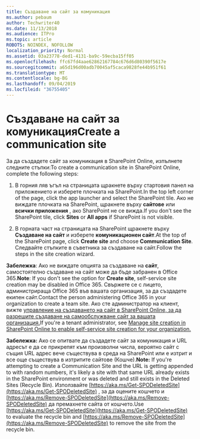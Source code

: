 ```yaml
---
title: Създаване на сайт за комуникация
ms.author: pebaum
author: Techwriter40
ms.date: 11/13/2018
ms.audience: ITPro
ms.topic: article
ROBOTS: NOINDEX, NOFOLLOW
localization_priority: Normal
ms.assetid: 03a23778-ded1-4131-ba9c-59ecba15ff05
ms.openlocfilehash: ffc67fd4aae62862167784c676d6d80390f5617e
ms.sourcegitcommit: a65d196d00adb70045af5caca9828fe44b951f61
ms.translationtype: MT
ms.contentlocale: bg-BG
ms.lasthandoff: 09/04/2019
ms.locfileid: "36755405"
---
```

# <a name="create-a-communication-site"></a><span data-ttu-id="e8559-102">Създаване на сайт за комуникация</span><span class="sxs-lookup"><span data-stu-id="e8559-102">Create a communication site</span></span>

<span data-ttu-id="e8559-103">За да създадете сайт за комуникация в SharePoint Online, изпълнете следните стъпки:</span><span class="sxs-lookup"><span data-stu-id="e8559-103">To create a communication site in SharePoint Online, complete the following steps:</span></span> 
  
1. <span data-ttu-id="e8559-104">В горния ляв ъгъл на страницата щракнете върху стартовия панел на приложението и изберете плочката на SharePoint.</span><span class="sxs-lookup"><span data-stu-id="e8559-104">In the top left corner of the page, click the app launcher and select the SharePoint tile.</span></span> <span data-ttu-id="e8559-105">Ако не виждате плочката на SharePoint, щракнете върху **сайтове** или **всички приложения** , ако SharePoint не се вижда.</span><span class="sxs-lookup"><span data-stu-id="e8559-105">If you don't see the SharePoint tile, click **Sites** or **All apps** if SharePoint is not visible.</span></span> 
    
2. <span data-ttu-id="e8559-106">В горната част на страницата на SharePoint щракнете върху **Създаване на сайт** и изберете **комуникационен сайт**.</span><span class="sxs-lookup"><span data-stu-id="e8559-106">At the top of the SharePoint page, click **Create site** and choose **Communication Site**.</span></span> <span data-ttu-id="e8559-107">Следвайте стъпките в съветника за създаване на сайт.</span><span class="sxs-lookup"><span data-stu-id="e8559-107">Follow the steps in the site creation wizard.</span></span> 
    
 <span data-ttu-id="e8559-108">**Забележка**: Ако не виждате опцията за създаване на **сайт**, самостоятелно създаване на сайт може да бъде забранен в Office 365.</span><span class="sxs-lookup"><span data-stu-id="e8559-108">**Note**: If you don't see the option for **Create site**, self-service site creation may be disabled in Office 365.</span></span> <span data-ttu-id="e8559-109">Свържете се с лицето, администрираща Office 365 във вашата организация, за да създадете екипен сайт.</span><span class="sxs-lookup"><span data-stu-id="e8559-109">Contact the person administering Office 365 in your organization to create a team site.</span></span> <span data-ttu-id="e8559-110">Ако сте администратор на клиент, вижте [управление на създаването на сайт в SharePoint Online, за да разрешите създаване на самообслужване сайт за вашата организация.](https://go.microsoft.com/fwlink/?linkid=2018780)</span><span class="sxs-lookup"><span data-stu-id="e8559-110">If you're a tenant administrator, see [Manage site creation in SharePoint Online to enable self-service site creation for your organization.](https://go.microsoft.com/fwlink/?linkid=2018780)</span></span>
  
 <span data-ttu-id="e8559-111">**Забележка:** Ако се опитвате да създадете сайт за комуникация и URL адресът е да се прикрепят към произволни числа, вероятно сайт с същия URL адрес вече съществува в среда на SharePoint или е изтрит и все още съществува в изтритите сайтове (Кошче).</span><span class="sxs-lookup"><span data-stu-id="e8559-111">**Note:** If you're attempting to create a Communication Site and the URL is getting appended to with random numbers, it's likely a site with that same URL already exists in the SharePoint environment or was deleted and still exists in the Deleted Sites (Recycle Bin).</span></span> <span data-ttu-id="e8559-112">Използвайте [https://aka.ms/Get-SPODeletedSite](https://aka.ms/Get-SPODeletedSite) , за да оцените кошчето и [https://aka.ms/Remove-SPODeletedSite](https://aka.ms/Remove-SPODeletedSite) да премахнете сайта от кошчето.</span><span class="sxs-lookup"><span data-stu-id="e8559-112">Use [https://aka.ms/Get-SPODeletedSite](https://aka.ms/Get-SPODeletedSite) to evaluate the recycle bin and [https://aka.ms/Remove-SPODeletedSite](https://aka.ms/Remove-SPODeletedSite) to remove the site from the recycle bin.</span></span> 
  

